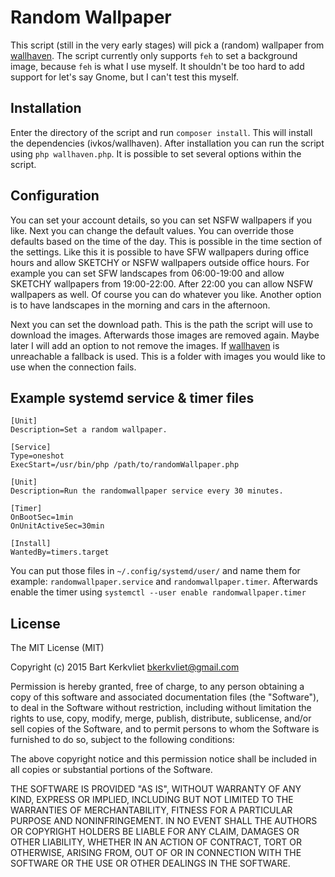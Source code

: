 # Random Wallpaper
This script (still in the very early stages) will pick a (random) wallpaper
from [wallhaven](http://alpha.wallhaven.cc/). The script currently only supports
`feh` to set a background image, because `feh` is what I use myself. It
shouldn't be too hard to add support for let's say Gnome, but I can't test this
myself.

## Installation
Enter the directory of the script and run `composer install`. This will install
the dependencies (ivkos/wallhaven). After installation you can run the script
using `php wallhaven.php`. It is possible to set several options within the
script.

## Configuration
You can set your account details, so you can set NSFW wallpapers if you like.
Next you can change the default values. You can override those defaults based on
the time of the day. This is possible in the time section of the settings. Like
this it is possible to have SFW wallpapers during office hours and allow SKETCHY
or NSFW wallpapers outside office hours. For example you can set SFW landscapes
from 06:00-19:00 and allow SKETCHY wallpapers from 19:00-22:00. After 22:00 you
can allow NSFW wallpapers as well. Of course you can do whatever you like.
Another option is to have landscapes in the morning and cars in the afternoon.

Next you can set the download path. This is the path the script will use to
download the images. Afterwards those images are removed again. Maybe later I
will add an option to not remove the images. If
[wallhaven](http://alpha.wallhaven.cc) is unreachable a fallback is used. This
is a folder with images you would like to use when the connection fails.

## Example systemd service & timer files
```
[Unit]
Description=Set a random wallpaper.

[Service]
Type=oneshot
ExecStart=/usr/bin/php /path/to/randomWallpaper.php
```

```
[Unit]
Description=Run the randomwallpaper service every 30 minutes.

[Timer]
OnBootSec=1min
OnUnitActiveSec=30min

[Install]
WantedBy=timers.target
```

You can put those files in `~/.config/systemd/user/` and name them for example:
`randomwallpaper.service` and `randomwallpaper.timer`. Afterwards enable the
timer using `systemctl --user enable randomwallpaper.timer`

## License
The MIT License (MIT)

Copyright (c) 2015 Bart Kerkvliet <bkerkvliet@gmail.com>

Permission is hereby granted, free of charge, to any person obtaining a copy
of this software and associated documentation files (the "Software"), to deal
in the Software without restriction, including without limitation the rights
to use, copy, modify, merge, publish, distribute, sublicense, and/or sell
copies of the Software, and to permit persons to whom the Software is
furnished to do so, subject to the following conditions:

The above copyright notice and this permission notice shall be included in
all copies or substantial portions of the Software.

THE SOFTWARE IS PROVIDED "AS IS", WITHOUT WARRANTY OF ANY KIND, EXPRESS OR
IMPLIED, INCLUDING BUT NOT LIMITED TO THE WARRANTIES OF MERCHANTABILITY,
FITNESS FOR A PARTICULAR PURPOSE AND NONINFRINGEMENT. IN NO EVENT SHALL THE
AUTHORS OR COPYRIGHT HOLDERS BE LIABLE FOR ANY CLAIM, DAMAGES OR OTHER
LIABILITY, WHETHER IN AN ACTION OF CONTRACT, TORT OR OTHERWISE, ARISING FROM,
OUT OF OR IN CONNECTION WITH THE SOFTWARE OR THE USE OR OTHER DEALINGS IN
THE SOFTWARE.
